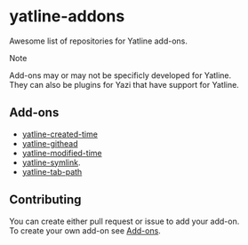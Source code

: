 # yatline-addons

Awesome list of repositories for Yatline add-ons.

> [!NOTE]
> Add-ons may or may not be specificly developed for Yatline.  
> They can also be plugins for Yazi that have support for Yatline.

## Add-ons

- [yatline-created-time](https://github.com/wekauwau/yatline-created-time.yazi)
- [yatline-githead](https://github.com/imsi32/yatline-githead.yazi)
- [yatline-modified-time](https://github.com/wekauwau/yatline-modified-time.yazi)
- [yatline-symlink](https://github.com/lpanebr/yazi-plugins/tree/main/yatline-symlink.yazi).
- [yatline-tab-path](https://github.com/blackdaemon/yatline-tab-path.yazi)

## Contributing

You can create either pull request or issue to add your add-on.  
To create your own add-on see [Add-ons](https://github.com/imsi32/yatline.yazi/wiki/Add-ons).
